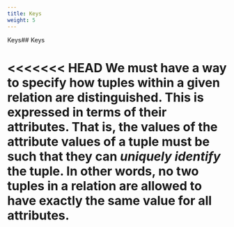 ```yaml
---
title: Keys
weight: 5
---
```


Keys## Keys

<<<<<<< HEAD
We must have a way to specify how tuples within a given relation are distinguished. This is expressed in terms of their attributes. That is, the values of the attribute values of a tuple must be such that they can _uniquely identify_ the tuple. In other words, no two tuples in a relation are allowed to have exactly the same value for all attributes.
=======
